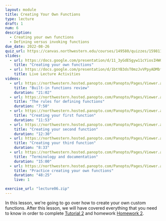 ```yaml
---
layout: module
title: Creating Your Own Functions
type: lecture
draft: 1
num: 6
description:
  - Creating your own functions
  - Defining versus invoking functions
due_date: 2022-08-26
quiz_url: https://canvas.northwestern.edu/courses/149580/quizzes/159811
slides:
  - url: https://docs.google.com/presentation/d/11_3yGdESgyw11cYiosIHWGBlhPD1SER_hjPCXWjC2No/edit?usp=sharing
    title: "Creating your own functions"
  - url: https://docs.google.com/presentation/d/1btYB3dsT0mzJvVPpyADMbf7LQ80SNGbrhSqytgrplno/edit?usp=sharing
    title: Live Lecture Activities
videos:
  - url: https://northwestern.hosted.panopto.com/Panopto/Pages/Viewer.aspx?id=c92dce0b-7494-45a8-9722-adaf01887395
    title: "Built-in functions review"
    duration: "21:02"
  - url: https://northwestern.hosted.panopto.com/Panopto/Pages/Viewer.aspx?id=fad2d8f7-9113-4e21-abc2-adaf0188757a
    title: "The rules for defining functions"
    duration: "7:50"
  - url: https://northwestern.hosted.panopto.com/Panopto/Pages/Viewer.aspx?id=bae7cea1-d375-40ec-8e42-adaf018872e5
    title: "Creating your first function"
    duration: "11:53"
  - url: https://northwestern.hosted.panopto.com/Panopto/Pages/Viewer.aspx?id=46b9df03-ff7a-4b02-92e9-adaf01887243
    title: "Creating your second function"
    duration: "12:30"
  - url: https://northwestern.hosted.panopto.com/Panopto/Pages/Viewer.aspx?id=baf2f4e9-23e8-4f68-8953-adaf0188719b
    title: "Creating your third function"
    duration: "8:33"
  - url: https://northwestern.hosted.panopto.com/Panopto/Pages/Viewer.aspx?id=3fcfc113-1a03-49db-ada2-adaf018870ee
    title: "Terminology and documentation"
    duration: "15:00"
  - url: https://northwestern.hosted.panopto.com/Panopto/Pages/Viewer.aspx?id=6867917e-2277-478b-95c0-adb700f6f4ae
    title: "Practice creating your own functions"
    duration: "48:25"
    live: 1

exercise_url: "lecture06.zip"
---
```


In this lesson, we're going to go over how to create your own custom functions. After this lesson, we will have covered everything that you need to know in order to complete [Tutorial 2](../assignments/tutorial02) and homework [Homework 2](../assignments/hw02).